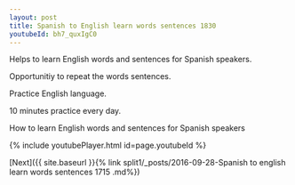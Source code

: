 ```yaml
---
layout: post
title: Spanish to English learn words sentences 1830 
youtubeId: bh7_quxIgC0
---
```

 
 
Helps to learn English words and sentences for Spanish speakers.

Opportunitiy to repeat the words sentences. 

Practice English language. 
 
10 minutes practice every day. 
 
How to learn English words and sentences for Spanish speakers 
 
{% include youtubePlayer.html id=page.youtubeId %}
 
 
[Next]({{ site.baseurl }}{% link  split1/_posts/2016-09-28-Spanish to english learn words sentences 1715 .md%})
 
